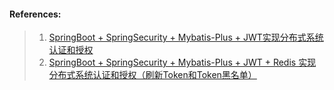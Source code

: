 #### References:
> 1. [SpringBoot + SpringSecurity + Mybatis-Plus + JWT实现分布式系统认证和授权 ](https://www.cnblogs.com/cao-lei/p/13298394.html)
> 2. [SpringBoot + SpringSecurity + Mybatis-Plus + JWT + Redis 实现分布式系统认证和授权（刷新Token和Token黑名单） ](https://www.cnblogs.com/cao-lei/p/13300955.html)